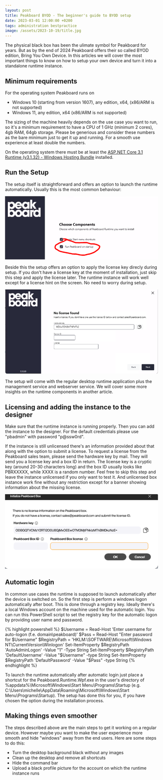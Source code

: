 ```yaml
---
layout: post
title: Peakboard BYOD - The beginner's guide to BYOD setup
date: 2023-03-01 12:00:00 +0200
tags: administration bestpractice
image: /assets/2023-10-19/title.jpg
---
```


The physical black box has been the ulimate symbol for Peakboard for years. But as by the end of 2024 Peakboard offers their so called BYOD edition, Bring You Own Device. In this articles we will cover the most important things to know on how to setup your own device and turn it into a standalone runtime instance.

## Minimum requirements

For the operating system Peakboard runs on 

- Windows 10 (starting from version 1607), any edition, x64, (x86/ARM is not supported) 
- Windows 11, any edition, x64 (x86/ARM is not supported)

The sizing of the machine heavily depends on the use case you want to run, so it's a minimum requirement to have a CPU of 1 GHz (minimum 2 cores), 4gb RAM, 64gb storage. Please be generious and consider these numbers as the bare minimum just to get it up and running. For a smooth use experience at least double the numbers.

On the operating system there must be at least the [ASP.NET Core 3.1 Runtime (v3.1.32) - Windows Hosting Bundle](https://dotnet.microsoft.com/en-us/download/dotnet/thank-you/runtime-aspnetcore-3.1.32-windows-hosting-bundle-installer) installed.

## Run the Setup

The setup itself is straightforward and offers an option to launch the runtime automatically. Usually this is the most common behaviour:

![image](/assets/2023-10-19/010.png)

Beside this the setup offers an option to apply the license key direcly during setup. If you don't have a license key at the moment of installation, just skip this step and apply the license later. The runtime instance will work well except for a license hint on the screen. No need to worry during setup.

![image](/assets/2023-10-19/020.png)

The setup will come with the regular desktop runtime application plus the management service and webserver service. We will cover some more insights on the runtime components in another article.

## Licensing and adding the instance to the designer

Make sure that the runtime instance is running properly. Then you can add the instance to the designer. For the default credentials please use "pbadmin" with password "p@ssw0rd".

If the instance is still unlicensed there's an information provided about that along with the option to submit a license.
To request a license from the Peakboard sales team, please send the hardware key by mail. They will send you a license key and a box ID in return. The license key is a cryptic key (around 20-30 characters long) and the box ID usually looks like PBRXXXXX, while XXXX is a random number.
Feel free to skip this step and leave the instance unlicensed if you only want to test it. And unlicensed box instance work fine without any restriction except for a banner showing information about the missing license.

![image](/assets/2023-10-19/030.png)

## Automatic login

In common use cases the runtime is supposed to launch automatically after the device is switched on. So the first step is perform a windows logon automatically after boot. This is done through a registry key. Ideally there's a local Windows account on the machine used for the automatic login. You can run this PowerShell script to set the registry key for the automatic logon by providing user name and password.

{% highlight powershell %}
$Username = Read-Host 'Enter username for auto-logon (f.e. domain\peakboard)'
$Pass = Read-Host "Enter password for $Username"
$RegistryPath = 'HKLM:\SOFTWARE\Microsoft\Windows NT\CurrentVersion\Winlogon'
Set-ItemProperty $RegistryPath 'AutoAdminLogon' -Value "1" -Type String 
Set-ItemProperty $RegistryPath 'DefaultUsername' -Value "$Username" -type String 
Set-ItemProperty $RegistryPath 'DefaultPassword' -Value "$Pass" -type String
{% endhighlight %}

To launch the runtime automatically after automatic login just place a shortcut for the Peakboard.Runtime.Wpf.exe in the user's directory of %appdata%\Microsoft\Windows\Start Menu\Programs\Startup (e.g. C:\Users\michelle\AppData\Roaming\Microsoft\Windows\Start Menu\Programs\Startup).
The setup has done this for you, if you have chosen the option during the installation process.

## Making things even smoother

The steps described above are the main steps to get it working on a regular device. However maybe you want to make the user experience more smooth and hide "windows" away from the end users. Here are some steps to do this:

* Turn the desktop background black without any images
* Clean up the desktop and remove all shortcuts
* Hide the command bar
* Upload a black profile picture for the account on which the runtime instance runs






